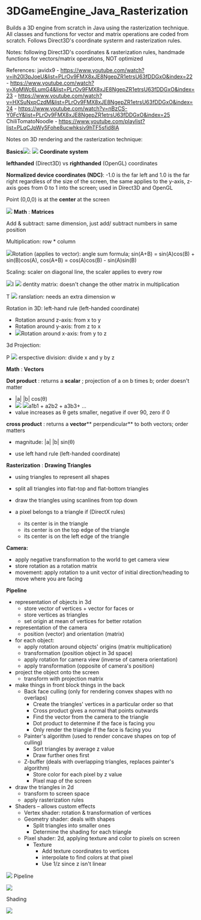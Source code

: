 # 3DGameEngine_Java_Rasterization

Builds a 3D engine from scratch in Java using the rasterization technique. All classes and functions for vector and matrix operations are coded from scratch. Follows Direct3D's coordinate systerm and rasterization rules.

Notes:
  following Direct3D's coordinates & rasterization rules, 
  handmade functions for vectors/matrix operations, 
  NOT optimized

References: 
  javidx9
	- https://www.youtube.com/watch?v=ih20l3pJoeU&list=PLrOv9FMX8xJE8NgepZR1etrsU63fDDGxO&index=22
	- https://www.youtube.com/watch?v=XgMWc6LumG4&list=PLrOv9FMX8xJE8NgepZR1etrsU63fDDGxO&index=23
	- https://www.youtube.com/watch?v=HXSuNxpCzdM&list=PLrOv9FMX8xJE8NgepZR1etrsU63fDDGxO&index=24
	- https://www.youtube.com/watch?v=nBzCS-Y0FcY&list=PLrOv9FMX8xJE8NgepZR1etrsU63fDDGxO&index=25
  ChiliTomatoNoodle
	- https://www.youtube.com/playlist?list=PLqCJpWy5Fohe8ucwhksiv9hTF5sfid8lA

Notes on 3D rendering and the rasterization technique:

**Basics**![](RackMultipart20220904-1-mmfqn0_html_7af13e87cdde4a0c.gif): ![](RackMultipart20220904-1-mmfqn0_html_bd23d4f4a79f8afd.png)
**Coordinate system**

**lefthanded** (Direct3D) vs **righthanded** (OpenGL) coordinates

**Normalized device coordinates (NDC)**: -1.0 is the far left and 1.0 is the far right regardless of the size of the screen, the same applies to the y-axis, z-axis goes from 0 to 1 into the screen; used in Direct3D and OpenGL

Point (0,0,0) is at the **center** at the screen

![](RackMultipart20220904-1-mmfqn0_html_8a456b50e8a4b6b3.png) **Math** : **Matrices**

Add & subtract: same dimension, just add/ subtract numbers in same position

Multiplication: row \* column

![](RackMultipart20220904-1-mmfqn0_html_3c169bff12d3fe8a.png)Rotation (applies to vector): angle sum formula; sin(A+B) = sin(A)cos(B) + sin(B)cos(A), cos(A+B) = cos(A)cos(B) - sin(A)sin(B)

Scaling: scaler on diagonal line, the scaler applies to every row

![](RackMultipart20220904-1-mmfqn0_html_79761bb0c6c5cab5.gif)I ![](RackMultipart20220904-1-mmfqn0_html_77b235bbffc43d7e.png) dentity matrix: doesn't change the other matrix in multiplication

T ![](RackMultipart20220904-1-mmfqn0_html_6af25d1ea8ed23eb.png) ranslation: needs an extra dimension w

Rotation in 3D: left-hand rule (left-handed coordinate)

- Rotation around z-axis: from x to y
- Rotation around y-axis: from z to x
- ![](RackMultipart20220904-1-mmfqn0_html_922238118ac645f9.png)Rotation around x-axis: from y to z

3d Projection:

P ![](RackMultipart20220904-1-mmfqn0_html_a52eb3c3e3d69e2d.png) erspective division: divide x and y by z

**Math** : **Vectors**

**Dot product** : returns a **scalar** ; projection of a on b times b; order doesn't matter

- |a| |b| cos(θ)
- ![](RackMultipart20220904-1-mmfqn0_html_d50d224cbea6fda5.png) ![](RackMultipart20220904-1-mmfqn0_html_7fcf9f6bc31f3bbc.png)a1b1 + a2b2 + a3b3+ …
- value increases as θ gets smaller, negative if over 90, zero if 0

**cross product** : returns a **vector**** perpendicular** to both vectors; order matters

- magnitude: |a| |b| sin(θ)

- use left hand rule (left-handed coordinate)

**Rasterization** : **Drawing Triangles**

- using triangles to represent all shapes

- split all triangles into flat-top and flat-bottom triangles
- draw the triangles using scanlines from top down
- a pixel belongs to a triangle if (DirectX rules)
  - its center is in the triangle
  - its center is on the top edge of the triangle
  - its center is on the left edge of the triangle

**Camera:**

- apply negative transformation to the world to get camera view
- store rotation as a rotation matrix
- movement: apply rotation to a unit vector of initial direction/heading to move where you are facing

**Pipeline**

- representation of objects in 3d
  - store vector of vertices + vector for faces or
  - store vertices as triangles
  - set origin at mean of vertices for better rotation
- representation of the camera
  - position (vector) and orientation (matrix)
- for each object:
  - apply rotation around objects' origins (matrix multiplication)
  - transformation (position object in 3d space)
  - apply rotation for camera view (inverse of camera orientation)
  - apply transformation (opposite of camera's position)
- project the object onto the screen
  - transform with projection matrix
- make things in front block things in the back
  - Back face culling (only for rendering convex shapes with no overlaps)
    - Create the triangles' vertices in a particular order so that
    - Cross product gives a normal that points outwards
    - Find the vector from the camera to the triangle
    - Dot product to determine if the face is facing you
    - Only render the triangle if the face is facing you
  - Painter's algorithm (used to render concave shapes on top of culling)
    - Sort triangles by average z value
    - Draw further ones first
  - Z-buffer (deals with overlapping triangles, replaces painter's algorithm)
    - Store color for each pixel by z value
    - Pixel map of the screen
- draw the triangles in 2d
  - transform to screen space
  - apply rasterization rules
- Shaders – allows custom effects
  - Vertex shader: rotation & transformation of vertices
  - Geometry shader: deals with shapes
    - Split triangles into smaller ones
    - Determine the shading for each triangle
  - Pixel shader: 2d, applying texture and color to pixels on screen
    - Texture
      - Add texture coordinates to vertices
      - interpolate to find colors at that pixel
      - Use 1/z since z isn't linear

![](RackMultipart20220904-1-mmfqn0_html_71e2a892ce3f32cf.png) Pipeline

![](RackMultipart20220904-1-mmfqn0_html_5d6e8e2c8a4ddf02.png)

Shading

![](RackMultipart20220904-1-mmfqn0_html_4219f1462fc897d1.png)